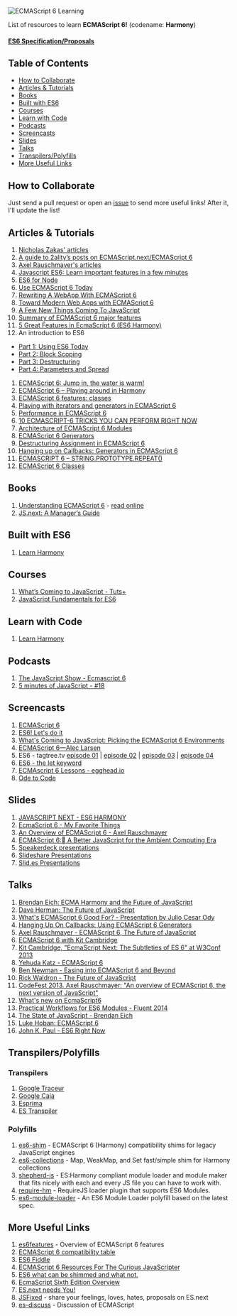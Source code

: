 ![ECMAScript 6 Learning](http://i.imgur.com/dgRa9Hm.png)

List of resources to learn **ECMAScript 6!** (codename: **Harmony**)

#### [ES6 Specification/Proposals](http://wiki.ecmascript.org/doku.php?id=harmony:proposals&do=backlink)

## Table of Contents

* [How to Collaborate](#how-to-collaborate)
* [Articles & Tutorials](#articles--tutorials)
* [Books](#books)
* [Built with ES6](#built-with-es6)
* [Courses](#courses)
* [Learn with Code](#learn-with-code)
* [Podcasts](#podcasts)
* [Screencasts](#screencasts)
* [Slides](#slides)
* [Talks](#talks)
* [Transpilers/Polyfills](#transpilerspolyfills)
* [More Useful Links](#more-useful-links)

## How to Collaborate

Just send a pull request or open an [issue](https://github.com/ericdouglas/ES6-Learning/issues) to send more useful links! After it, I'll update the list!

## Articles & Tutorials

1. [Nicholas Zakas' articles](http://www.nczonline.net/blog/tag/ecmascript-6/)
1. [A guide to 2ality’s posts on ECMAScript.next/ECMAScript 6](http://www.2ality.com/2012/11/guide-esnext.html)
1. [Axel Rauschmayer's articles](http://www.2ality.com/search/label/esnext)
1. [Javascript ES6: Learn important features in a few minutes](http://www.frontendjournal.com/javascript-es6-learn-important-features-in-a-few-minutes/)
1. [ES6 for Node](http://dailyjs.com/2012/10/15/preparing-for-esnext/)
1. [Use ECMAScript 6 Today](http://code.tutsplus.com/articles/use-ecmascript-6-today--net-31582)
1. [Rewriting A WebApp With ECMAScript 6](http://blog.tastejs.com/rewriting-a-webapp-with-ecmascript-6)
1. [Toward Modern Web Apps with ECMAScript 6](http://www.sencha.com/blog/toward-modern-web-apps-with-ecmascript-6)
1. [A Few New Things Coming To JavaScript](http://addyosmani.com/blog/a-few-new-things-coming-to-javascript/)
1. [Summary of ECMAScript 6 major features](http://ryandao.net/summary-ecmascript-6-major-features/)
1. [5 Great Features in EcmaScript 6 (ES6 Harmony)](http://wintellect.com/blogs/nstieglitz/5-great-features-in-es6-harmony)
1. An introduction to ES6
  * [Part 1: Using ES6 Today](http://globaldev.co.uk/2013/09/es6-part-1/)
  * [Part 2: Block Scoping](http://globaldev.co.uk/2013/09/es6-part-2/)
  * [Part 3: Destructuring](http://globaldev.co.uk/2013/09/es6-part-1/)
  * [Part 4: Parameters and Spread](http://globaldev.co.uk/2013/09/es6-part-1/)
1. [ECMAScript 6: Jump in, the water is warm!](http://flippinawesome.org/2014/04/14/ecmascript-6-jump-in-the-water-is-warm/)
1. [ECMAScript 6 – Playing around in Harmony](http://thejackalofjavascript.com/es6-playing-around-in-harmony/)
1. [ECMAScript 6 features: classes](http://dstrunk.com/ecmascript-6-features-classes/)
1. [Playing with iterators and generators in ECMAScript 6](http://macr.ae/article/iterators-and-generators.html)
1. [Performance in ECMAScript 6](http://www.pixeldonor.com/2014/mar/30/performance-ecmascript-6/)
1. [10 ECMASCRIPT-6 TRICKS YOU CAN PERFORM RIGHT NOW](http://html5hub.com/10-ecmascript-6-tricks-you-can-perform-right-now/#i.1h3oa30hkjd9b1)
1. [Architecture of ECMAScript 6 Modules](http://blog.ponyfoo.com/2013/12/23/architecture-of-ecmascript-6-modules)
1. [ECMAScript 6 Generators](http://fitzgeraldnick.com/weblog/50/)
1. [Destructuring Assignment in ECMAScript 6](http://fitzgeraldnick.com/weblog/50/)
1. [Hanging up on Callbacks: Generators in ECMAScript 6](http://blog.carbonfive.com/2013/12/01/hanging-up-on-callbacks-generators-in-ecmascript-6/)
1. [ECMASCRIPT 6 – STRING.PROTOTYPE.REPEAT()](http://cwestblog.com/2014/02/27/ecmascript-6-string-prototype-repeat/)
1. [ECMAScript 6 Classes](http://www.9bitstudios.com/2014/04/ecmascript-6-classes/)

## Books

1. [Understanding ECMAScript 6](https://leanpub.com/understandinges6) - [read online](https://leanpub.com/understandinges6/read)
1. [JS.next: A Manager’s Guide](http://chimera.labs.oreilly.com/books/1234000001623/index.html)

## Built with ES6

1. [Learn Harmony](https://github.com/BrianGenisio/learnharmony)

## Courses

1. [What’s Coming to JavaScript - Tuts+](https://tutsplus.com/course/whats-coming-to-javascript/)
2. [JavaScript Fundamentals for ES6](http://www.pluralsight.com/courses/javascript-fundamentals-es6)

## Learn with Code

1. [Learn Harmony](http://learnharmony.org)

## Podcasts

1. [The JavaScript Show - Ecmascript 6](http://castroller.com/podcasts/TheJavascriptShow/2880479)
1. [5 minutes of JavaScript - #18](http://five-js.envylabs.com/episodes/18-episode-18-march-13th-2014/stories/123-ecmascript-6-features)

## Screencasts

1. [ECMAScript 6](http://www.youtube.com/watch?v=Z7yS28I5ci4)
1. [ES6! Let's do it](http://www.youtube.com/playlist?list=PL35CJKPquv2aRsY5Gts82IvU9-nM1me0a)
1. [What's Coming to JavaScript: Picking the ECMAScript 6 Environments](http://www.youtube.com/watch?v=hrxzST9bvr8)
1. [ECMAScript 6—Alec Larsen](http://www.youtube.com/watch?v=ikgRLpWZiLs)
1. ES6 - tagtree.tv [episode 01](http://tagtree.tv/ecmascript-6-episode-1) | [episode 02](http://tagtree.tv/ecmascript-6-episode-2) | [episode 03](http://tagtree.tv/ecmascript-6-episode-3) | [episode 04](http://tagtree.tv/ecmascript-6-episode-4)
1. [ES6 - the let keyword](http://tagtree.tv/ecmascript-6-let)
1. [ECMAscript 6 Lessons - egghead.io](https://egghead.io/technologies/es6)
1. [Ode to Code](http://odetocode.com/videos)

## Slides

1. [JAVASCRIPT NEXT - ES6 HARMONY](http://sankhs.com/jschannel-es6/#/)
1. [EcmaScript 6 - My Favorite Things](https://dl.dropboxusercontent.com/u/3531958/es6-favorite-parts/index.html#/)
1. [An Overview of ECMAScript 6 - Axel Rauschmayer](http://cdn.oreillystatic.com/en/assets/1/event/93/An%20Overview%20of%20ECMAScript%206%20Presentation.pdf)
2. [ECMAScript 6: A Better JavaScript for the Ambient Computing Era](http://pt.slideshare.net/allenwb/wdc14-allebwb)
1. [Speakerdeck presentations](https://speakerdeck.com/search?q=ecmascript+6)
1. [Slideshare Presentations](http://www.slideshare.net/search/slideshow?searchfrom=header&q=ecmascript+6)
1. [Slid.es Presentations](http://slides.com/explore?search=ecmascript%206)


## Talks

1. [Brendan Eich: ECMA Harmony and the Future of JavaScript](http://www.youtube.com/watch?v=eUtsgUrF-ec&feature=player_embedded)
1. [Dave Herman: The Future of JavaScript](http://www.youtube.com/watch?v=u4IdoBU1uKE&feature=player_embedded)
1. [What's ECMAScript 6 Good For? - Presentation by Julio Cesar Ody](http://www.youtube.com/watch?v=tBkA6x0sbuQ)
1. [Hanging Up On Callbacks: Using ECMAScript 6 Generators](http://www.youtube.com/watch?v=OYdP1tQ9Rnw)
1. [Axel Rauschmayer - ECMAScript 6, The Future of JavaScript](http://www.youtube.com/watch?v=_ZG_CrYyh_Q)
1. [ECMAScript 6 with Kit Cambridge](http://www.youtube.com/watch?v=3XlwdEc6H6A)
1. [Kit Cambridge, "EcmaScript Next: The Subtleties of ES 6" at W3Conf 2013](http://www.youtube.com/watch?v=Dt0f2XdvriQ)
1. [Yehuda Katz - ECMAScript 6](http://www.youtube.com/watch?v=AkjcxlAuyLI)
1. [Ben Newman - Easing into ECMAScript 6 and Beyond](http://www.youtube.com/watch?v=kXY9hIPKuLQ)
1. [Rick Waldron - The Future of JavaScript](http://www.youtube.com/watch?v=EdfLA_wKUF8)
1. [CodeFest 2013. Axel Rauschmayer: "An overview of ECMAScript 6, the next version of JavaScript"](http://www.youtube.com/watch?v=qe_yOVPKkEk)
1. [What's new on EcmaScript6](http://www.youtube.com/watch?v=aQ5jazAEUd0)
1. [Practical Workflows for ES6 Modules - Fluent 2014](http://www.youtube.com/watch?v=0VUjM-jJf2U)
1. [The State of JavaScript - Brendan Eich](http://www.infoq.com/presentations/State-JavaScript)
1. [Luke Hoban: ECMAScript 6](http://channel9.msdn.com/Events/Lang-NEXT/Lang-NEXT-2012/ECMAScript-6)
1. [John K. Paul - ES6 Right Now](https://www.youtube.com/watch?v=rwm5JLqCpdk&index=16&list=PL-0yjdC10QYpmXI3l-PGK1od4kTWOjm_A&spfreload=10)

## Transpilers/Polyfills

### Transpilers

1. [Google Traceur](https://code.google.com/p/traceur-compiler/wiki/LanguageFeatures)
1. [Google Caja](https://code.google.com/p/google-caja/)
1. [Esprima](http://esprima.googlecode.com/git-history/harmony/index.html)
1. [ES Transpiler](https://github.com/kaisellgren/ES-Transpiler)

### Polyfills

1. [es6-shim](https://github.com/paulmillr/es6-shim) - ECMAScript 6 (Harmony) compatibility shims for legacy JavaScript engines
1. [es6-collections](https://github.com/WebReflection/es6-collections) - Map, WeakMap, and Set fast/simple shim for Harmony collections
1. [shepherd-js](https://github.com/xcambar/shepherd-js) - ES:Harmony compliant module loader and module maker that fits nicely with each and every JS file you can have to work with.
1. [require-hm](https://github.com/addyosmani/require-hm) - RequireJS loader plugin that supports ES6 Modules.
1. [es6-module-loader](https://github.com/ModuleLoader/es6-module-loader/) - An ES6 Module Loader polyfill based on the latest spec.

## More Useful Links

1. [es6features](https://github.com/lukehoban/es6features) - Overview of ECMAScript 6 features
1. [ECMAScript 6 compatibility table](http://kangax.github.io/compat-table/es6/)
1. [ES6 Fiddle](http://www.es6fiddle.net/)
1. [ECMAScript 6 Resources For The Curious JavaScripter](http://addyosmani.com/blog/ecmascript-6-resources-for-the-curious-javascripter/)
1. [ES6 what can be shimmed and what not.](https://gist.github.com/Raynos/1665192)
1. [EcmaScript Sixth Edition Overview](http://espadrine.github.io/New-In-A-Spec/es6/)
1. [ES.next needs You!](http://javascriptweblog.wordpress.com/2012/05/07/putting-the-developer-back-in-es-next/)
1. [JSFixed](https://github.com/JSFixed/JSFixed/issues) - share your feelings, loves, hates, proposals on ES.next
1. [es-discuss](https://mail.mozilla.org/listinfo/es-discuss) - Discussion of ECMAScript

